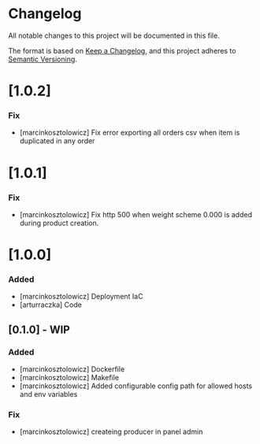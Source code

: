 # Changelog

All notable changes to this project will be documented in this file.

The format is based on [Keep a Changelog](https://keepachangelog.com/en/1.0.0/),
and this project adheres to [Semantic Versioning](https://semver.org/spec/v2.0.0.html).

# [1.0.2]
### Fix
- [marcinkosztolowicz] Fix error exporting all orders csv when item is duplicated in any order


# [1.0.1]
### Fix
- [marcinkosztolowicz] Fix http 500 when weight scheme 0.000 is added during product creation.

# [1.0.0]
### Added
- [marcinkosztolowicz] Deployment IaC
- [arturraczka] Code

## [0.1.0] - WIP
### Added
- [marcinkosztolowicz] Dockerfile
- [marcinkosztolowicz] Makefile
- [marcinkosztolowicz] Added configurable config path for allowed hosts and env variables 
### Fix
- [marcinkosztolowicz] createing producer in panel admin


